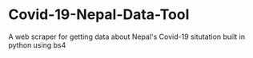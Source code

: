 # Covid-19-Nepal-Data-Tool
A web scraper for getting data about Nepal's Covid-19 situtation built in python using bs4
